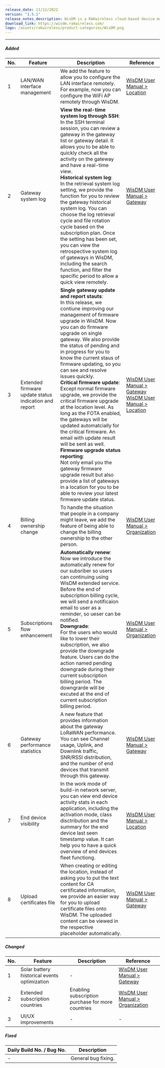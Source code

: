 ```yaml
---
release_date: 11/12/2022
version: "1.5.1"
release_notes_description: WisDM is a RAKwireless cloud-based device management platform designed to help you optimize the ways of controlling your gateways. The WisDM device management software supports IoT networks of any scale built around commercial-grade LoRaWAN Edge gateways from RAKwireless. Also, the WisDM platform offers you remote configuration, OTAA updates, and scalable management.
download_link: https://wisdm.rakwireless.com/
logo: /assets/rakwireless/product-categories/WisDM.png
---
```


<rk-release-notes/>

---


##### Added

| No. | Feature                                               | Description                                                                                                                                                                                                                                                                                                                                                                                                                                                                                                                                                                                                                                                                                                                                                                                                                                                               | Reference                                                                                                                                                                                                                                                                       |
| --- | ----------------------------------------------------- | ------------------------------------------------------------------------------------------------------------------------------------------------------------------------------------------------------------------------------------------------------------------------------------------------------------------------------------------------------------------------------------------------------------------------------------------------------------------------------------------------------------------------------------------------------------------------------------------------------------------------------------------------------------------------------------------------------------------------------------------------------------------------------------------------------------------------------------------------------------------------- | ------------------------------------------------------------------------------------------------------------------------------------------------------------------------------------------------------------------------------------------------------------------------------- |
| 1   | LAN/WAN interface management                          | We add the feature to allow you to configure the LAN interface remotely. For example, now you can configure the WiFi AP remotely through WisDM.                                                                                                                                                                                                                                                                                                                                                                                                                                                                                                                                                                                                                                                                                                                           | [WisDM User Manual > Location](https://docs.rakwireless.com/Product-Categories/Software-APIs-and-Libraries/WisDM/Overview/#location)<br />                                                                                                                                      |
| 2   | Gateway system log                                    | **View the real-time system log through SSH**:<br />In the SSH terminal session, you can review a gateway in the gateway list or gateway detail. It allows you to be able to quickly check all the activity on the gateway and have a real-time view.<br />**Historical system log**:<br />In the retrieval system log setting, we provide the function for you to review the gateway historical system log. You can choose the log retrieval cycle and file rotation cycle based on the subscription plan. Once the setting has been set, you can view the retrospective system log of gateways in WisDM, including the search function, and filter the specific period to allow a quick view remotely.                                                                                                                                                                  | [WisDM User Manual > Gateway](https://docs.rakwireless.com/Product-Categories/Software-APIs-and-Libraries/WisDM/Overview/#overview-2)                                                                                                                                           |
| 3   | Extended firmware update status indication and report | **Single gateway update and report stauts**:<br />In this release, we contiune improving our management of firmware upgrade in WisDM. Now you can do firmware upgrade on single gateway. We also provide the status of pending and in progress for you to know the current staus of firmware updating, so you can see and resolve issues quickly.<br />**Critical firmware update**:<br />Except normal firmware upgrade, we provide the critical firmware upgrade at the location level. As long as the FOTA enabled, the gateways will be updated automatcially for the critical firmware. An email with update result will be sent as well.<br />**Firmware upgrade status reporting**:<br />Not only email you the gateway firmware upgrade result but also provide a list of gateways in a location for you to be able to review your latest firmware update status. | [WisDM User Manual > Gateway](https://docs.rakwireless.com/Product-Categories/Software-APIs-and-Libraries/WisDM/Overview/#overview-2)<br />[WisDM User Manual > Location](https://docs.rakwireless.com/Product-Categories/Software-APIs-and-Libraries/WisDM/Overview/#location) |
| 4   | Billing ownership change                              | To handle the situation that people in a company might leave, we add the feature of being able to change the billing ownership to the other person.                                                                                                                                                                                                                                                                                                                                                                                                                                                                                                                                                                                                                                                                                                                       | [WisDM User Manual > Organization](https://docs.rakwireless.com/Product-Categories/Software-APIs-and-Libraries/WisDM/Overview/#subscription-plans-and-pricing)                                                                                                                  |
| 5   | Subscriptions flow enhancement                        | **Automatically renew**:<br />Now we introduce the automatically renew for our subsriber so users can continuing using WisDM extended service. Before the end of subscription billing cycle, we will send a notificaion email to user as a reminder, so ueser can be notified.<br />**Downgrade**:<br />For the users who would like to lower their subscription, we also provide the downgrade feature. Users can do the action named pending downgrade during their current subscription billing period. The downgrarde will be excuted at the end of current subscription billing period.                                                                                                                                                                                                                                                                              | [WisDM User Manual > Organization](https://docs.rakwireless.com/Product-Categories/Software-APIs-and-Libraries/WisDM/Overview/#subscription-plans-and-pricing)                                                                                                                  |
| 6   | Gateway performance statistics                        | A new feature that provides information about the gateway LoRaWAN performance. You can see Channel usage, Uplink, and Downlink traffic, SNR/RSSI distribution, and the number of end devices that transmit through this gateway.                                                                                                                                                                                                                                                                                                                                                                                                                                                                                                                                                                                                                                          | [WisDM User Manual > Gateway](https://docs.rakwireless.com/Product-Categories/Software-APIs-and-Libraries/WisDM/Overview/#overview-2)                                                                                                                                           |
| 7   | End device visibility                                 | In the work mode of build-in network server, you can view end device activity stats in each application, including the activation mode, class disctribution and the summary for the end device last seen timestamp value. It can help you to have a quick overview of end devices fleet functiong.                                                                                                                                                                                                                                                                                                                                                                                                                                                                                                                                                                        | [WisDM User Manual > Location](https://docs.rakwireless.com/Product-Categories/Software-APIs-and-Libraries/WisDM/Overview/#location)                                                                                                                                            |
| 8   | Upload certificates file                              | When creating or editing the location, instead of asking you to put the text content for CA certificated information, we provide an easier way for you to upload certificate files onto WisDM. The uploaded content can be viewed in the respective placeholder automatically.                                                                                                                                                                                                                                                                                                                                                                                                                                                                                                                                                                                            | [WisDM User Manual > Gateway](https://docs.rakwireless.com/Product-Categories/Software-APIs-and-Libraries/WisDM/Overview/#overview-2)                                                                                                                                           |

##### Changed

| No. | Feature                                      | Description                                       | Reference                                                                                                                                                      |
| --- | -------------------------------------------- | ------------------------------------------------- | -------------------------------------------------------------------------------------------------------------------------------------------------------------- |
| 1   | Solar battery historical events optimization | -                                                 | [WisDM User Manual > Gateway](https://docs.rakwireless.com/Product-Categories/Software-APIs-and-Libraries/WisDM/Overview/#overview-2)                          |
| 2   | Extended subscription countries              | Enabling subscription purchase for more countries | [WisDM User Manual > Organization](https://docs.rakwireless.com/Product-Categories/Software-APIs-and-Libraries/WisDM/Overview/#subscription-plans-and-pricing) |
| 3   | UI/UX improvements                           | -                                                 | -                                                                                                                                                              |

##### Fixed

| Daily Build No. / Bug No. | Description         |
| ------------------------- | ------------------- |
| -                         | General bug fixing. |